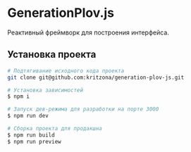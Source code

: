 # GenerationPlov.js

Реактивный фреймворк для построения интерфейса.

## Установка проекта

```bash
# Подтягивание исходного кода проекта
git clone git@github.com:kritzona/generation-plov-js.git

# Установка зависимостей
$ npm i

# Запуск дев-режима для разработки на порте 3000
$ npm run dev

# Сборка проекта для продакшна
$ npm run build
$ npm run preview
```

